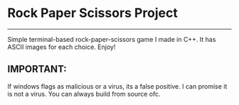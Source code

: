 # Rock Paper Scissors Project
---------------------------------------------------------------------------------------------------------
Simple terminal-based rock-paper-scissors game I made in C++. It has ASCII images for each choice. Enjoy!
## IMPORTANT:
If windows flags as malicious or a virus, its a false positive. I can promise it is not a virus. You can always build from source ofc.
